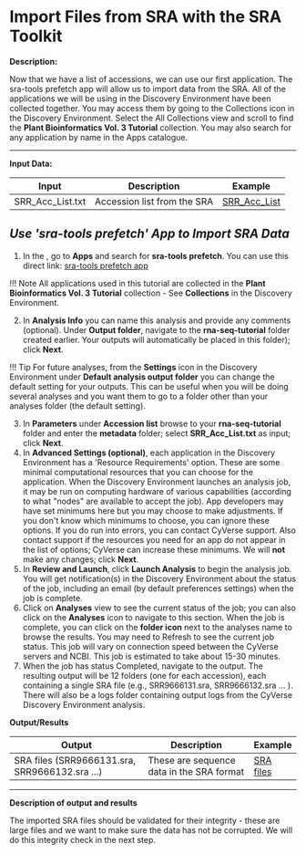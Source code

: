 # Import Files from SRA with the SRA Toolkit

**Description:**

Now that we have a list of accessions, we can use our first application.
The sra-tools prefetch app will allow us to import data from the SRA.
All of the applications we will be using in the Discovery Environment
have been collected together. You may access them by going to the
Collections icon in the Discovery Environment. Select the All
Collections view and scroll to find the **Plant Bioinformatics Vol. 3
Tutorial** collection. You may also search for any application by name
in the Apps catalogue.

------------------------------------------------------------------------

**Input Data:**

| Input | Description | Example |
|---|---|---|
| SRR_Acc_List.txt | Accession list from the SRA | [SRR_Acc_List](https://datacommons.cyverse.org/browse/iplant/home/shared/cyverse_training/tutorials/pbv3/rna-seq-tutorial/metadata/SRR_Acc_List.txt) |

## *Use 'sra-tools prefetch' App to Import SRA Data*

1.  In the , go to **Apps** and search for **sra-tools prefetch**. You
    can use this direct link: [sra-tools prefetch app](https://de.cyverse.org/de/?type=quick-launch&quick-launch-id=80451d08-2183-4085-8fa0-d29a764dca91&app-id=4f94e974-ff81-11ea-acb0-008cfa5ae621)

!!! Note 
        All applications used in this tutorial are collected in the **Plant
        Bioinformatics Vol. 3 Tutorial** collection - See **Collections** in
        the Discovery Environment.


2.  In **Analysis Info** you can name this analysis and provide any
    comments (optional). Under **Output folder**, navigate to the
    **rna-seq-tutorial** folder created earlier. Your outputs will
    automatically be placed in this folder); click **Next**.

!!! Tip
        For future analyses, from the **Settings** icon in the Discovery
        Environment under **Default analysis output folder** you can change
        the default setting for your outputs. This can be useful when you will
        be doing several analyses and you want them to go to a folder other
        than your analyses folder (the default setting).

3.  In **Parameters** under **Accession list** browse to your
    **rna-seq-tutorial** folder and enter the **metadata** folder;
    select **SRR_Acc_List.txt** as input; click **Next**.
4.  In **Advanced Settings (optional)**, each application in the
    Discovery Environment has a 'Resource Requirements' option. These
    are some minimal computational resources that you can choose for the
    application. When the Discovery Environment launches an analysis
    job, it may be run on computing hardware of various capabilities
    (according to what "nodes" are available to accept the job). App
    developers may have set minimums here but you may choose to make
    adjustments. If you don't know which minimums to choose, you can
    ignore these options. If you do run into errors, you can contact
    CyVerse support. Also contact support if the resources you need for
    an app do not appear in the list of options; CyVerse can increase
    these minimums. We will **not** make any changes; click **Next**.
5.  In **Review and Launch**, click **Launch Analysis** to begin the
    analysis job. You will get notification(s) in the Discovery
    Environment about the status of the job, including an email (by
    default preferences settings) when the job is complete.
6.  Click on **Analyses** view to see the current status of the job; you
    can also click on the **Analyses** icon to navigate to this section.
    When the job is complete, you can click on the **folder icon** next
    to the analyses name to browse the results. You may need to Refresh
    to see the current job status. This job will vary on connection
    speed between the CyVerse servers and NCBI. This job is estimated to
    take about 15-30 minutes.
7.  When the job has status Completed, navigate to the output. The
    resulting output will be 12 folders (one for each accession), each
    containing a single SRA file (e.g., SRR9666131.sra, SRR9666132.sra
    ... ). There will also be a logs folder containing output logs from
    the CyVerse Discovery Environment analysis.

**Output/Results**

| Output | Description | Example |
|---|---|---|
| SRA files (SRR9666131.sra, SRR9666132.sra ...) | These are sequence data in the SRA format  | [SRA files](https://datacommons.cyverse.org/browse/iplant/home/shared/cyverse_training/tutorials/pbv3/rna-seq-tutorial/imported_sra) |

------------------------------------------------------------------------

**Description of output and results**

The imported SRA files should be validated for their integrity - these
are large files and we want to make sure the data has not be corrupted.
We will do this integrity check in the next step.
